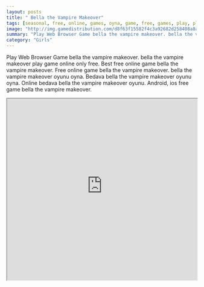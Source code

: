 ```yaml
---
layout: posts
title: " Bella the Vampire Makeover"
tags: [seasonal, free, online, games, oyna, game, free, games, play, play, games]
image: "http://img.gamedistribution.com/d8f63f15582f4c3a92682d258408a8af.jpg"
summary: "Play Web Browser Game bella the vampire makeover. bella the vampire makeover play game online only free. Best free online game bella the vampire makeover. Free online game bella the vampire makeover. bella the vampire makeover oyunu oyna. Bedava bella the vampire makeover oyunu oyna. Online bedava bella the vampire makeover oyunu. Android, ios free game bella the vampire makeover."
category: "Girls"
---
```


Play Web Browser Game bella the vampire makeover. bella the vampire makeover play game online only free. Best free online game bella the vampire makeover. Free online game bella the vampire makeover. bella the vampire makeover oyunu oyna. Bedava bella the vampire makeover oyunu oyna. Online bedava bella the vampire makeover oyunu. Android, ios free game bella the vampire makeover.

<iframe width="100%" height="480px;" src="http://flash.gamedistribution.com?game=d8f63f15582f4c3a92682d258408a8af"></iframe>